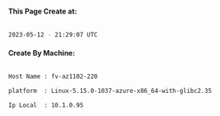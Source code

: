 
   
#### This Page Create at:

```bash

2023-05-12 - 21:29:07 UTC

```

#### Create By Machine:

```bash

Host Name : fv-az1102-220

platform  : Linux-5.15.0-1037-azure-x86_64-with-glibc2.35

Ip Local  : 10.1.0.95

```

